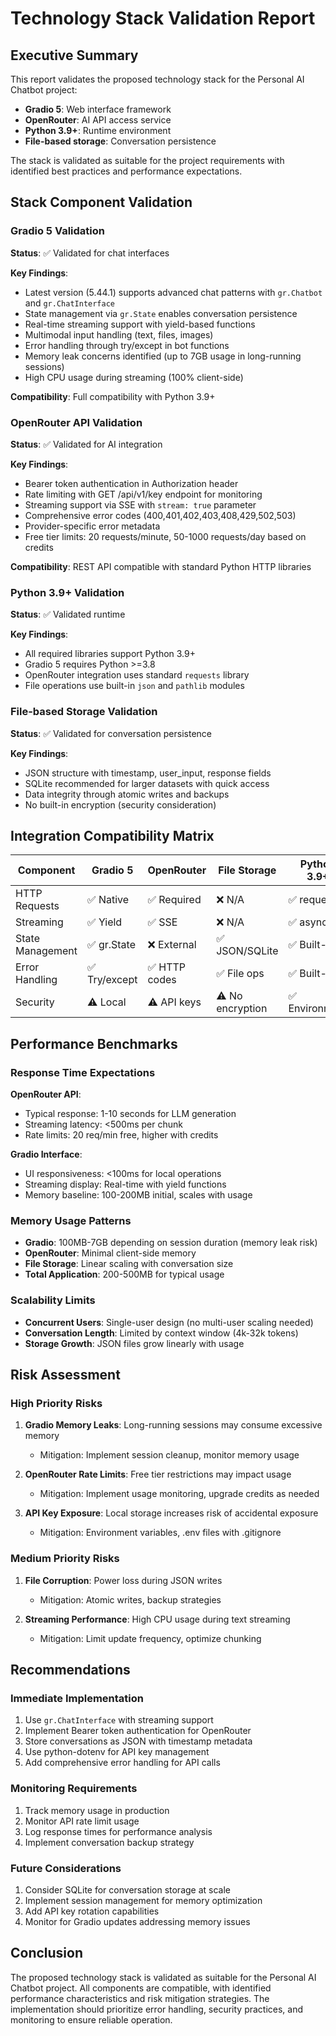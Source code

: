 # Technology Stack Validation Report

## Executive Summary

This report validates the proposed technology stack for the Personal AI Chatbot project:
- **Gradio 5**: Web interface framework
- **OpenRouter**: AI API access service
- **Python 3.9+**: Runtime environment
- **File-based storage**: Conversation persistence

The stack is validated as suitable for the project requirements with identified best practices and performance expectations.

## Stack Component Validation

### Gradio 5 Validation

**Status**: ✅ Validated for chat interfaces

**Key Findings**:
- Latest version (5.44.1) supports advanced chat patterns with `gr.Chatbot` and `gr.ChatInterface`
- State management via `gr.State` enables conversation persistence
- Real-time streaming support with yield-based functions
- Multimodal input handling (text, files, images)
- Error handling through try/except in bot functions
- Memory leak concerns identified (up to 7GB usage in long-running sessions)
- High CPU usage during streaming (100% client-side)

**Compatibility**: Full compatibility with Python 3.9+

### OpenRouter API Validation

**Status**: ✅ Validated for AI integration

**Key Findings**:
- Bearer token authentication in Authorization header
- Rate limiting with GET /api/v1/key endpoint for monitoring
- Streaming support via SSE with `stream: true` parameter
- Comprehensive error codes (400,401,402,403,408,429,502,503)
- Provider-specific error metadata
- Free tier limits: 20 requests/minute, 50-1000 requests/day based on credits

**Compatibility**: REST API compatible with standard Python HTTP libraries

### Python 3.9+ Validation

**Status**: ✅ Validated runtime

**Key Findings**:
- All required libraries support Python 3.9+
- Gradio 5 requires Python >=3.8
- OpenRouter integration uses standard `requests` library
- File operations use built-in `json` and `pathlib` modules

### File-based Storage Validation

**Status**: ✅ Validated for conversation persistence

**Key Findings**:
- JSON structure with timestamp, user_input, response fields
- SQLite recommended for larger datasets with quick access
- Data integrity through atomic writes and backups
- No built-in encryption (security consideration)

## Integration Compatibility Matrix

| Component | Gradio 5 | OpenRouter | File Storage | Python 3.9+ |
|-----------|----------|------------|--------------|-------------|
| HTTP Requests | ✅ Native | ✅ Required | ❌ N/A | ✅ requests |
| Streaming | ✅ Yield | ✅ SSE | ❌ N/A | ✅ async |
| State Management | ✅ gr.State | ❌ External | ✅ JSON/SQLite | ✅ Built-in |
| Error Handling | ✅ Try/except | ✅ HTTP codes | ✅ File ops | ✅ Built-in |
| Security | ⚠️ Local | ⚠️ API keys | ⚠️ No encryption | ✅ Environment |

## Performance Benchmarks

### Response Time Expectations

**OpenRouter API**:
- Typical response: 1-10 seconds for LLM generation
- Streaming latency: <500ms per chunk
- Rate limits: 20 req/min free, higher with credits

**Gradio Interface**:
- UI responsiveness: <100ms for local operations
- Streaming display: Real-time with yield functions
- Memory baseline: 100-200MB initial, scales with usage

### Memory Usage Patterns

- **Gradio**: 100MB-7GB depending on session duration (memory leak risk)
- **OpenRouter**: Minimal client-side memory
- **File Storage**: Linear scaling with conversation size
- **Total Application**: 200-500MB for typical usage

### Scalability Limits

- **Concurrent Users**: Single-user design (no multi-user scaling needed)
- **Conversation Length**: Limited by context window (4k-32k tokens)
- **Storage Growth**: JSON files grow linearly with usage

## Risk Assessment

### High Priority Risks

1. **Gradio Memory Leaks**: Long-running sessions may consume excessive memory
   - Mitigation: Implement session cleanup, monitor memory usage

2. **OpenRouter Rate Limits**: Free tier restrictions may impact usage
   - Mitigation: Implement usage monitoring, upgrade credits as needed

3. **API Key Exposure**: Local storage increases risk of accidental exposure
   - Mitigation: Environment variables, .env files with .gitignore

### Medium Priority Risks

1. **File Corruption**: Power loss during JSON writes
   - Mitigation: Atomic writes, backup strategies

2. **Streaming Performance**: High CPU usage during text streaming
   - Mitigation: Limit update frequency, optimize chunking

## Recommendations

### Immediate Implementation
1. Use `gr.ChatInterface` with streaming support
2. Implement Bearer token authentication for OpenRouter
3. Store conversations as JSON with timestamp metadata
4. Use python-dotenv for API key management
5. Add comprehensive error handling for API calls

### Monitoring Requirements
1. Track memory usage in production
2. Monitor API rate limit usage
3. Log response times for performance analysis
4. Implement conversation backup strategy

### Future Considerations
1. Consider SQLite for conversation storage at scale
2. Implement session management for memory optimization
3. Add API key rotation capabilities
4. Monitor for Gradio updates addressing memory issues

## Conclusion

The proposed technology stack is validated as suitable for the Personal AI Chatbot project. All components are compatible, with identified performance characteristics and risk mitigation strategies. The implementation should prioritize error handling, security practices, and monitoring to ensure reliable operation.